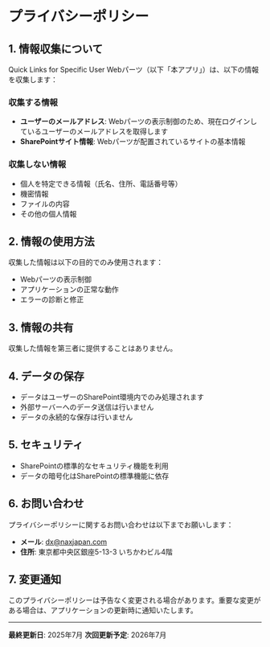 # プライバシーポリシー

## 1. 情報収集について

Quick Links for Specific User Webパーツ（以下「本アプリ」）は、以下の情報を収集します：

### 収集する情報
- **ユーザーのメールアドレス**: Webパーツの表示制御のため、現在ログインしているユーザーのメールアドレスを取得します
- **SharePointサイト情報**: Webパーツが配置されているサイトの基本情報

### 収集しない情報
- 個人を特定できる情報（氏名、住所、電話番号等）
- 機密情報
- ファイルの内容
- その他の個人情報

## 2. 情報の使用方法

収集した情報は以下の目的でのみ使用されます：

- Webパーツの表示制御
- アプリケーションの正常な動作
- エラーの診断と修正

## 3. 情報の共有

収集した情報を第三者に提供することはありません。

## 4. データの保存

- データはユーザーのSharePoint環境内でのみ処理されます
- 外部サーバーへのデータ送信は行いません
- データの永続的な保存は行いません

## 5. セキュリティ

- SharePointの標準的なセキュリティ機能を利用
- データの暗号化はSharePointの標準機能に依存

## 6. お問い合わせ

プライバシーポリシーに関するお問い合わせは以下までお願いします：

- **メール**: dx@naxjapan.com
- **住所**: 東京都中央区銀座5-13-3 いちかわビル4階

## 7. 変更通知

このプライバシーポリシーは予告なく変更される場合があります。重要な変更がある場合は、アプリケーションの更新時に通知いたします。

---

**最終更新日**: 2025年7月
**次回更新予定**: 2026年7月 
